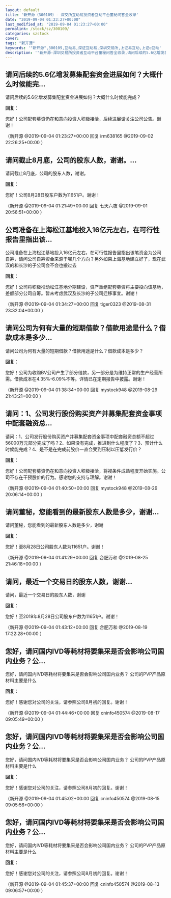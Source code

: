 ```yaml
---
layout: default
title: '新开源（300109）- 深交所互动易投资者互动平台董秘问答全收录'
date: "2019-09-04 01:23:27+00:00"
last_modified_at: "2019-09-04 01:23:27+00:00"
permalink: /stock/sz/300109/
categories: szstock
cover: 
tags: "新开源"
keywords: '"新开源",300109,互动易,深证互动易,深圳交易所,上证易互动,上证e互动'
description: '"新开源-深圳交易所投资者互动平台董秘问答全收录,请问后续的5.6亿增发募集配套资金进展如何？大概什么时候能完成？"'
---
```


## 请问后续的5.6亿增发募集配套资金进展如何？大概什么时候能完...

请问后续的5.6亿增发募集配套资金进展如何？大概什么时候能完成？

**回复**：

您好！公司配套募资仍在和意向投资人积极接洽，后续进展请关注公司公告。谢谢！ 

（新开源  @2019-09-04 01:23:27+00:00 回复 irm638165  @2019-09-02 22:26:25+00:00 ）

## 请问截止8月底，公司的股东人数，谢谢。...

请问截止8月底，公司的股东人数，谢谢。

**回复**：

您好！公司8月28日股东户数为11651户。谢谢！ 

（新开源  @2019-09-04 01:21:49+00:00 回复 七天六夜  @2019-09-01 20:56:51+00:00 ）

## 公司准备在上海松江基地投入16亿元左右，在可行性报告里指出该...

公司准备在上海松江基地投入16亿元左右，在可行性报告里指出该笔资金为公司自筹，请问公司自筹资金来源于哪几个方向？另外如果上海基地建立好了，现在武汉的和长沙的子公司会不会也搬过去

**回复**：

您好！公司将积极推动松江基地分期建设，资产重组配套募资将主要投向该基地，差额部分公司自筹。暂未考虑武汉及长沙的子公司迁移事宜。谢谢！ 

（新开源  @2019-09-04 01:34:27+00:00 回复 tiger0323  @2019-08-31 23:32:04+00:00 ）

## 请问公司为何有大量的短期借款？借款用途是什么？借款成本是多少...

请问公司为何有大量的短期借款？借款用途是什么？借款成本是多少？

**回复**：

您好！公司为收购BV公司产生了部分借款，另一部分是为维持正常的生产经营所需。借款成本在4.35%-6.09%不等。详情已在定期报告中披露。谢谢！ 

（新开源  @2019-09-04 01:38:34+00:00 回复 mystock948  @2019-08-29 21:43:21+00:00 ）

## 请问：1、公司发行股份购买资产并募集配套资金事项中配套融资总...

请问：1、公司发行股份购买资产并募集配套资金事项中配套融资总额不超过56000万元部分完成了吗？2、如果没有完成，推进到什么程度了？3、预计什么时候能完成？4、是不是在完成前股价一直会受到压制以压低发行价？

**回复**：

您好！公司配套募资仍在和意向投资人积极接洽，将视条件成熟程度开始实施。公司不存在干预股价的行为。感谢您的支持与理解。谢谢！ 

（新开源  @2019-09-04 01:40:50+00:00 回复 mystock948  @2019-08-29 20:06:14+00:00 ）

## 请问董秘，您能看到的最新股东人数是多少，谢谢...

请问董秘，您能看到的最新股东人数是多少，谢谢

**回复**：

您好！至8月28日公司股东人数为11651户。谢谢！ 

（新开源  @2019-09-04 01:41:29+00:00 回复 合肥万和  @2019-08-25 21:46:18+00:00 ）

## 请问，最近一个交易日的股东人数，谢谢...

请问，最近一个交易日的股东人数，谢谢

**回复**：

您好！至2019年8月28日公司股东户数为11651户。谢谢！ 

（新开源  @2019-09-04 01:43:12+00:00 回复 合肥万和  @2019-08-19 17:22:28+00:00 ）

## 您好，请问国内IVD等耗材将要集采是否会影响公司国内业务？公...

您好，请问国内IVD等耗材将要集采是否会影响公司国内业务？
公司的PVP产品原材料主要是什么

**回复**：

您好！感谢您对公司的关注，请参照公司8月初的回复。谢谢！ 

（新开源  @2019-09-04 01:44:46+00:00 回复 cninfo450574  @2019-08-17 09:05:49+00:00 ）

## 您好，请问国内IVD等耗材将要集采是否会影响公司国内业务？公...

您好，请问国内IVD等耗材将要集采是否会影响公司国内业务？
公司的PVP产品原材料主要是什么

**回复**：

您好！感谢您对公司的关注，请参照公司8月初的回复。谢谢！ 

（新开源  @2019-09-04 01:45:02+00:00 回复 cninfo450574  @2019-08-15 09:05:56+00:00 ）

## 您好，请问国内IVD等耗材将要集采是否会影响公司国内业务？公...

您好，请问国内IVD等耗材将要集采是否会影响公司国内业务？
公司的PVP产品原材料主要是什么

**回复**：

您好！感谢您对公司的关注，请参照公司8月初的回复。谢谢！ 

（新开源  @2019-09-04 01:45:37+00:00 回复 cninfo450574  @2019-08-13 09:06:57+00:00 ）

